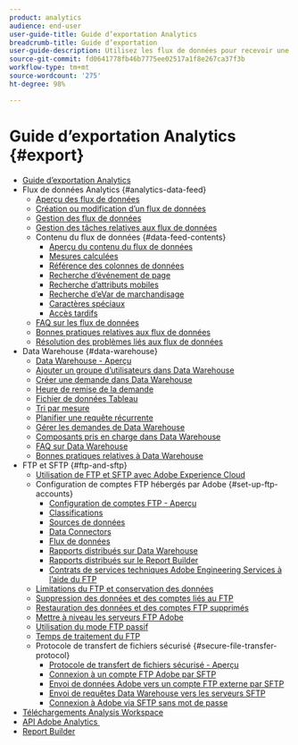 ```yaml
---
product: analytics
audience: end-user
user-guide-title: Guide d’exportation Analytics
breadcrumb-title: Guide d’exportation
user-guide-description: Utilisez les flux de données pour recevoir une exportation horaire ou quotidienne de données brutes. Utilisez Data Warehouse pour afficher vos données sous forme de feuille de calcul.
source-git-commit: fd0641778fb46b7775ee02517a1f8e267ca37f3b
workflow-type: tm+mt
source-wordcount: '275'
ht-degree: 98%

---
```



# Guide d’exportation Analytics {#export}

+ [Guide d’exportation Analytics](home.md)
+ Flux de données Analytics {#analytics-data-feed}
   + [Aperçu des flux de données](analytics-data-feed/data-feed-overview.md)
   + [Création ou modification d’un flux de données](analytics-data-feed/create-feed.md)
   + [Gestion des flux de données](analytics-data-feed/df-manage-feeds.md)
   + [Gestion des tâches relatives aux flux de données](analytics-data-feed/df-manage-jobs.md)
   + Contenu du flux de données {#data-feed-contents}
      + [Aperçu du contenu du flux de données](analytics-data-feed/c-df-contents/datafeeds-contents.md)
      + [Mesures calculées](analytics-data-feed/c-df-contents/datafeeds-calculate.md)
      + [Référence des colonnes de données](analytics-data-feed/c-df-contents/datafeeds-reference.md)
      + [Recherche d’événement de page](analytics-data-feed/c-df-contents/datafeeds-page-event.md)
      + [Recherche d’attributs mobiles](analytics-data-feed/c-df-contents/mobile-attributes-lookup.md)
      + [Recherche d’eVar de marchandisage](analytics-data-feed/c-df-contents/merchandising-evar-lookup.md)
      + [Caractères spéciaux](analytics-data-feed/c-df-contents/datafeeds-spec-chars.md)
      + [Accès tardifs](analytics-data-feed/c-df-contents/late-arriving-hits.md)
   + [FAQ sur les flux de données](analytics-data-feed/df-faq.md)
   + [Bonnes pratiques relatives aux flux de données](analytics-data-feed/data-feeds-best-practices.md)
   + [Résolution des problèmes liés aux flux de données](analytics-data-feed/troubleshooting.md)
+ Data Warehouse {#data-warehouse}
   + [Data Warehouse - Aperçu](data-warehouse/data-warehouse.md)
   + [Ajouter un groupe d’utilisateurs dans Data Warehouse](data-warehouse/t-dw-group.md)
   + [Créer une demande dans Data Warehouse](data-warehouse/t-dw-create-request.md)
   + [Heure de remise de la demande](data-warehouse/delivery-time.md)
   + [Fichier de données Tableau](data-warehouse/t-tableau.md)
   + [Tri par mesure](data-warehouse/sorting-by-metric.md)
   + [Planifier une requête récurrente](data-warehouse/dw-schedule-recurring.md)
   + [Gérer les demandes de Data Warehouse](data-warehouse/data-warehouse-requests-manage.md)
   + [Composants pris en charge dans Data Warehouse](data-warehouse/component-support.md)
   + [FAQ sur Data Warehouse](data-warehouse/faq.md)
   + [Bonnes pratiques relatives à Data Warehouse](data-warehouse/data-warehouse-bp.md)
+ FTP et SFTP {#ftp-and-sftp}
   + [Utilisation de FTP et SFTP avec Adobe Experience Cloud](ftp-and-sftp/ftp-overview.md)
   + Configuration de comptes FTP hébergés par Adobe {#set-up-ftp-accounts}
      + [Configuration de comptes FTP - Aperçu](ftp-and-sftp/c-set-up-ftp-accounts/ftp-accounts.md)
      + [Classifications](ftp-and-sftp/c-set-up-ftp-accounts/ftp-saint.md)
      + [Sources de données](ftp-and-sftp/c-set-up-ftp-accounts/ftp-datasources.md)
      + [Data Connectors](ftp-and-sftp/c-set-up-ftp-accounts/ftp-genesis.md)
      + [Flux de données](ftp-and-sftp/c-set-up-ftp-accounts/ftp-datafeeds.md)
      + [Rapports distribués sur Data Warehouse](ftp-and-sftp/c-set-up-ftp-accounts/ftp-dw-reports.md)
      + [Rapports distribués sur le Report Builder](ftp-and-sftp/c-set-up-ftp-accounts/ftp-arb-reports.md)
      + [Contrats de services techniques Adobe Engineering Services à l’aide du FTP](ftp-and-sftp/c-set-up-ftp-accounts/ftp-eng-services.md)
   + [Limitations du FTP et conservation des données](ftp-and-sftp/ftp-limits.md)
   + [Suppression des données et des comptes liés au FTP](ftp-and-sftp/ftp-delete.md)
   + [Restauration des données et des comptes FTP supprimés](ftp-and-sftp/ftp-restore.md)
   + [Mettre à niveau les serveurs FTP Adobe](ftp-and-sftp/ftp-upgrade.md)
   + [Utilisation du mode FTP passif](ftp-and-sftp/ftp-passive.md)
   + [Temps de traitement du FTP](ftp-and-sftp/ftp-processing.md)
   + Protocole de transfert de fichiers sécurisé {#secure-file-transfer-protocol}
      + [Protocole de transfert de fichiers sécurisé - Aperçu](ftp-and-sftp/c-sftp/ftp-sftp.md)
      + [Connexion à un compte FTP Adobe par SFTP](ftp-and-sftp/c-sftp/ftp-sftp-connect.md)
      + [Envoi de données Adobe vers un compte FTP externe par SFTP](ftp-and-sftp/c-sftp/ftp-sftp-transfer.md)
      + [Envoi de requêtes Data Warehouse vers les serveurs SFTP](ftp-and-sftp/c-sftp/ftp-sftp-dw.md)
      + [Connexion à Adobe via SFTP sans mot de passe](ftp-and-sftp/c-sftp/ftp-sftp-cert-auth.md)
+ [Téléchargements Analysis Workspace](https://experienceleague.adobe.com/docs/analytics/analyze/analysis-workspace/curate-share/download-send.html?lang=fr)
+ [ API Adobe Analytics ](https://www.adobe.io/apis/experiencecloud/analytics/docs.html)
+ [Report Builder](https://experienceleague.adobe.com/docs/analytics/analyze/report-builder/home.html?lang=fr)
